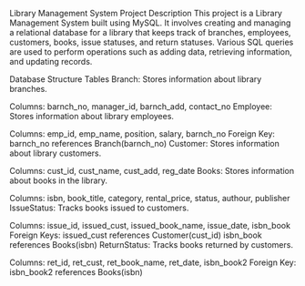 Library Management System
Project Description
This project is a Library Management System built using MySQL. It involves creating and managing a relational database for a library that keeps track of branches, employees,
customers, books, issue statuses, and return statuses. Various SQL queries are used to perform operations such as adding data, retrieving information, and updating records.

Database Structure
Tables
Branch: Stores information about library branches.

Columns: barnch_no, manager_id, barnch_add, contact_no
Employee: Stores information about library employees.

Columns: emp_id, emp_name, position, salary, barnch_no
Foreign Key: barnch_no references Branch(barnch_no)
Customer: Stores information about library customers.

Columns: cust_id, cust_name, cust_add, reg_date
Books: Stores information about books in the library.

Columns: isbn, book_title, category, rental_price, status, authour, publisher
IssueStatus: Tracks books issued to customers.

Columns: issue_id, issued_cust, issued_book_name, issue_date, isbn_book
Foreign Keys:
issued_cust references Customer(cust_id)
isbn_book references Books(isbn)
ReturnStatus: Tracks books returned by customers.

Columns: ret_id, ret_cust, ret_book_name, ret_date, isbn_book2
Foreign Key: isbn_book2 references Books(isbn)
